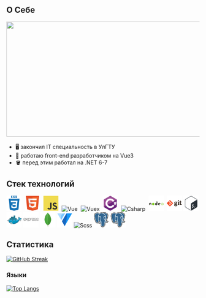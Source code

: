 ## О Себе
<div align="center">
  <img src="https://i.gifer.com/origin/51/51f1ea94effbb251598e67e8522e58f5.gif" width="600" height="300"/>
</div>

- 🖥️ закончил IT специальность в УлГТУ
- 🐒 работаю  front-end разработчиком на Vue3
- 🪣 перед этим работал на .NET 6-7

## Стек технологий

<div>
  <img src="https://github.com/devicons/devicon/blob/master/icons/css3/css3-plain-wordmark.svg"  title="CSS3" alt="CSS" width="40" height="40"/>&nbsp;
  <img src="https://github.com/devicons/devicon/blob/master/icons/html5/html5-original.svg" title="HTML5" alt="HTML" width="40" height="40"/>&nbsp;
  <img src="https://github.com/devicons/devicon/blob/master/icons/javascript/javascript-original.svg" title="JavaScript" alt="JavaScript" width="40" height="40"/>&nbsp;
  <img src="https://v3.ru.vuejs.org/logo.png" title="Vue" alt="Vue" width="40" height="40"/>&nbsp;
  <img src="https://user-images.githubusercontent.com/7110136/29002857-9e802f08-7ab4-11e7-9c31-604b5d0d0c19.pngg" title="Vuex" alt="Vuex" width="40" height="40"/>&nbsp;
  <img src="https://github.com/devicons/devicon/blob/master/icons/csharp/csharp-original.svg" title="Csharp"  alt="Csharp" width="40" height="40"/>&nbsp;
  <img src="https://e7.pngegg.com/pngimages/673/239/png-clipart-entity-framework-core-asp-net-core-net-framework-microsoft-blue-text.png" title="Csharp"  alt="Csharp" width="40" height="40"/>&nbsp;
  <img src="https://github.com/devicons/devicon/blob/master/icons/nodejs/nodejs-original-wordmark.svg" title="NodeJS" alt="NodeJS" width="40" height="40"/>&nbsp;
  <img src="https://github.com/devicons/devicon/blob/master/icons/git/git-original-wordmark.svg" title="Git" **alt="Git" width="40" height="40"/>
  <img src="https://github.com/devicons/devicon/blob/master/icons/bash/bash-plain.svg" title="Bash" alt="Bash" width="40" height="40"/>
  <img src="https://github.com/devicons/devicon/blob/master/icons/docker/docker-original.svg" title="Docker" alt="Docker" width="40" height="40"/>
  <img src="https://github.com/devicons/devicon/blob/master/icons/express/express-original-wordmark.svg" title="Express" alt="Express" width="40" height="40"/>
  <img src="https://github.com/devicons/devicon/blob/master/icons/mongodb/mongodb-original.svg" title="Mongodb" alt="Mongodb" width="40" height="40"/>
  <img src="https://github.com/devicons/devicon/blob/master/icons/vuetify/vuetify-original.svg" title="Vuetify" alt="Vuetify" width="40" height="40"/>
  <img src="https://ru.wikipedia.org/wiki/Sass#/media/%D0%A4%D0%B0%D0%B9%D0%BB:Sass_Logo_Color.svg" title="Scss" alt="Scss" width="40" height="40"/>
  <img src="https://github.com/devicons/devicon/blob/master/icons/postgresql/postgresql-original.svg" title="Postgres" alt="Postgres" width="40" height="40"/>
  <img src="https://github.com/devicons/devicon/blob/master/icons/postgresql/postgresql-original.svg" title="Redis" alt="Redis" width="40" height="40"/>
</div>

## Статистика

[![GitHub Streak](http://github-readme-streak-stats.herokuapp.com?user=Timovey&theme=highcontrast&locale=ru)](https://git.io/streak-stats)  

### Языки

[![Top Langs](https://github-readme-stats.vercel.app/api/top-langs/?username=Timovey)](https://github.com/anuraghazra/github-readme-stats)